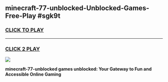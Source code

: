 
## minecraft-77-unblocked-Unblocked-Games-Free-Play #sgk9t
<h3>
<a href="https://us.freeplayer.one?title=minecraft-77-unblocked&ref=9M">CLICK TO PLAY</a></h3>
<hr>

<h3>
<a href="https://us.freeplayer.one?title=minecraft-77-unblocked&ref=9M">CLICK 2 PLAY</a>
  
</h3>

<a href="https://us.freeplayer.one?title=minecraft-77-unblocked&ref=9M"><img src="https://clearcache.store/games.png"></a>


**minecraft-77-unblocked games unblocked: Your Gateway to Fun and Accessible Online Gaming**
